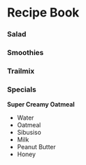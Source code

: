 # Recipe Book

### Salad

### Smoothies

### Trailmix

### Specials

**Super Creamy Oatmeal**
- Water
- Oatmeal
- Sibusiso
- Milk
- Peanut Butter
- Honey
